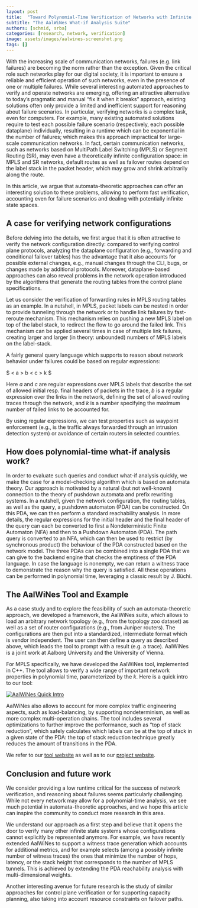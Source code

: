 ```yaml
---
layout: post
title:  "Toward Polynomial-Time Verification of Networks with Infinite State Spaces: An Automata-Theoretic Approach"
subtitle: "The AalWiNes What-if Analysis Suite"
authors: [schmid, srba]
categories: [research, network, verification]
image: assets/images/aalwines-screenshot.png
tags: []
---
```


With the increasing scale of communication networks, 
failures (e.g. link failures) are becoming the norm rather than the
exception. Given the critical role such networks play for our
digital society, it is important to ensure a reliable and
efficient operation of such networks, even in the presence
of one or multiple failures. 
While several interesting automated approaches to 
verify and operate networks are emerging, offering an attractive
alternative to today’s pragmatic and manual “fix it when it breaks” approach, existing solutions often only provide a limited and inefficient 
support for reasoning about failure
scenarios. In particular, verifying networks is a complex task, even for computers. For example, many existing automated 
solutions require to test each possible failure scenario  (respectively, each possible dataplane) individually, resulting in a runtime which can be exponential in the number of failures; which makes this approach impractical for large-scale communication networks. In fact, certain communication networks, such as networks based on MultiPath Label Switching (MPLS) or Segment Routing (SR), may even have a theoretically infinite configuration space: in MPLS and SR networks, default routes as well as failover routes depend on the label stack in the packet header, which may grow and shrink arbitrarily along the route. 
           
In this article, we argue that automata-theoretic approaches can offer an interesting solution to these problems, allowing to perform fast verification, accounting even for failure scenarios and dealing with potentially infinite state spaces.

## A case for verifying network configurations

Before delving into the details, we first argue that it is often attractive to verify the
network configuration directly: compared to verifying
control plane protocols, analyzing the dataplane
configuration (e.g., forwarding and conditional
failover tables) has the advantage that it
also accounts for possible external changes,
e.g., manual changes through the CLI, bugs, or 
changes made by
additional protocols. Moreover, dataplane-based approaches can also reveal 
problems in the network operation introduced by the algorithms
that generate the routing tables from the control plane specifications.

Let us consider the verification of forwarding rules in MPLS routing tables as an example.
In a nutshell, in MPLS, packet labels can be nested 
in order to provide tunneling through the network or to handle link
failures by fast-reroute mechanism. This mechanism relies on pushing a new MPLS
label on top of the label stack, to redirect the flow 
to go around the failed link. This mechanism can be applied several times
in case of multiple link failures, creating larger and larger (in theory: unbounded)
numbers of MPLS labels on the label-stack.

A fairly general query language which supports to reason about network behavior under failures could be based on regular expressions:

$ < a > b < c > k $ 

Here $a$ and $c$ are regular expressions over MPLS labels that describe the 
set of allowed initial resp. final headers of packets in the
trace, $b$ is a regular expression over the links in the network, defining the set
of allowed routing traces through the network, and $k$ is a number
specifying the maximum number of failed links to be accounted for. 


By using regular expressions, we can test properties such as waypoint enforcement (e.g., is the
traffic always forwarded through an intrusion detection system)
or avoidance of certain routers in selected countries. 

## How does polynomial-time what-if analysis work?

In order to evaluate such queries and conduct what-if analysis quickly, we make the case for a model-checking algorithm 
which is based on automata theory. Our approach is motivated by a natural (but not well-known) connection to the theory 
of pushdown automata and prefix rewriting systems.
In a nutshell, given the network configuration, the routing tables,
as well as the query, a pushdown automaton (PDA) can be constructed.
On this PDA, we can then perform a standard reachability analysis. In more details,
the regular expressions for the initial header and the final
header of the query can each be converted to first a
Nondeterministic Finite Automaton (NFA) and then to a Pushdown
Automaton (PDA). The path query is converted to an NFA, which can then be used to restrict (by synchronous product)
the behaviour of the PDA constructed based on the network model.
The three PDAs can be combined into a single PDA that we can give
to the backend engine that checks the emptiness of the PDA language. 
In case the language is nonempty, we can return a witness trace
to demonstrate the reason why the query is satisfied. All these operations can be performed in polynomial time, 
leveraging a classic result by J. Büchi.

## The AalWiNes Tool and Example

As a case study and to explore the feasibility of such an automata-theoretic approach, 
we developed a framework, the AalWiNes suite, which allows to load an arbitrary network topology 
(e.g., from the topology zoo dataset) as well as a set of router configurations (e.g., from Juniper routers). 
The configurations are then put into a standardized, intermediate format which is vendor independent. 
The user can then define a query as described above, which leads the tool to prompt with a result 
(e.g. a trace). AalWiNes is a joint work at Aalborg University and the University of Vienna.

For MPLS specifically, we have developed the AalWiNes tool, implemented in C++.
The tool allows to verify a wide range of important network properties in polynomial time, 
parameterized by the $k$. 
Here is a quick intro to our tool: 

[![AalWiNes Quick Intro](http://img.youtube.com/vi/mvXAn9i7_Q0/0.jpg)](http://www.youtube.com/watch?v=mvXAn9i7_Q0 "AalWiNes Quick Intro")

AalWiNes also allows to account for more complex traffic engineering aspects, such as load-balancing, 
by supporting nondeterminism, as well as
more complex multi-operation chains.
The tool includes several optimizations to further improve the performance, such as “top of stack reduction”,
which safely calculates which labels can be at the top of stack in a given state of the PDA: the top of stack
reduction technique greatly reduces the amount of transitions in the PDA.

We refer to our [tool website](https://aalwines.cs.aau.dk/) as well as to our 
[project website](https://github.com/DEIS-Tools/AalWiNes-Web).

## Conclusion and future work

We consider providing a low runtime critical for the success of network verification, 
and reasoning about failures seems particularly challenging. 
While not every network may allow for a polynomial-time analysis,
we see much potential in automata-theoretic approaches,
and we hope this article can inspire the community to conduct more research 
in this area.

We understand our approach as a first step and believe that it opens the door to 
verify many other infinite state systems whose configurations 
cannot explicitly be represented anymore.
For example, we have recently extended AalWiNes to support a witness trace generation which 
accounts for additional metrics, and for example selects (among a possibly infinite number of witness traces) 
the ones that minimize the number of hops, latency, or the stack height that corresponds to the number 
of MPLS tunnels. This is
achieved by extending the PDA reachability analysis with multi-dimensional weights. 

Another interesting avenue for future research is
the study of similar approaches for control plane verification
or for supporting capacity planning, also taking into account
resource constraints on failover paths. 
